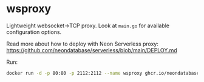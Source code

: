 # wsproxy

Lightweight websocket->TCP proxy. Look at `main.go` for available configuration options.

Read more about how to deploy with Neon Serverless proxy: https://github.com/neondatabase/serverless/blob/main/DEPLOY.md

Run:

```bash
docker run -d -p 80:80 -p 2112:2112 --name wsproxy ghcr.io/neondatabase/wsproxy:latest
```
